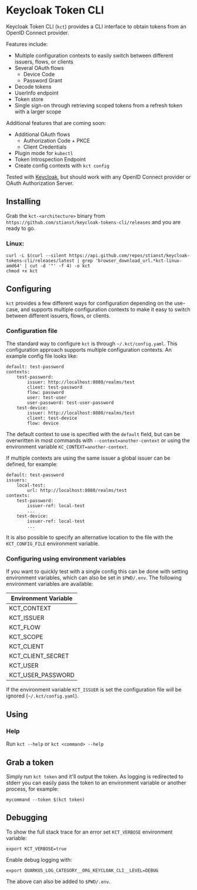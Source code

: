 # Keycloak Token CLI

Keycloak Token CLI (`kct`) provides a CLI interface to obtain tokens from an OpenID Connect provider.

Features include:

* Multiple configuration contexts to easily switch between different issuers, flows, or clients
* Several OAuth flows
    * Device Code
    * Password Grant
* Decode tokens
* UserInfo endpoint
* Token store
* Single sign-on through retrieving scoped tokens from a refresh token with a larger scope

Additional features that are coming soon:

* Additional OAuth flows
    * Authorization Code + PKCE
    * Client Credentials
* Plugin mode for `kubectl`
* Token Introspection Endpoint
* Create config contexts with `kct config`

Tested with [Keycloak](https://www.keycloak.org/), but should work with any OpenID Connect provider or
OAuth Authorization Server.

## Installing

Grab the `kct-<architecture>` binary from `https://github.com/stianst/keycloak-tokens-cli/releases` and you are ready to
go.

### Linux:

```
curl -L $(curl --silent https://api.github.com/repos/stianst/keycloak-tokens-cli/releases/latest | grep 'browser_download_url.*kct-linux-amd64' | cut -d '"' -f 4) -o kct
chmod +x kct
```

## Configuring

`kct` provides a few different ways for configuration depending on the use-case, and supports multiple configuration
contexts to make it easy to switch between different issuers, flows, or clients.

### Configuration file

The standard way to configure `kct` is through `~/.kct/config.yaml`. This configuration approach supports multiple
configuration contexts. An example config file looks like:

```
default: test-password
contexts:
    test-password:
        issuer: http://localhost:8080/realms/test
        client: test-password
        flow: password
        user: test-user
        user-password: test-user-password
    test-device:
        issuer: http://localhost:8080/realms/test
        client: test-device
        flow: device
```

The default context to use is specified with the `default` field, but can be overwritten in most commands with
`--context=another-context` or using the environment variable `KC_CONTEXT=another-context`.

If multiple contexts are using the same issuer a global issuer can be defined, for example:

```
default: test-password
issuers:
    local-test:
        url: http://localhost:8080/realms/test
contexts:
    test-password:
        issuer-ref: local-test
        ...
    test-device:
        issuer-ref: local-test
        ...
```

It is also possible to specify an alternative location to the file with the `KCT_CONFIG_FILE` environment variable.

### Configuring using environment variables

If you want to quickly test with a single config this can be done with setting environment variables, which can also
be set in `$PWD/.env`. The following environment variables are available:

| Environment Variable |
|----------------------|
| KCT_CONTEXT          |
| KCT_ISSUER           |
| KCT_FLOW             |
| KCT_SCOPE            |
| KCT_CLIENT           |
| KCT_CLIENT_SECRET    |
| KCT_USER             |
| KCT_USER_PASSWORD    |

If the environment variable `KCT_ISSUER` is set the configuration file will be ignored (`~/.kct/config.yaml`).

## Using

### Help

Run `kct --help` or `kct <command> --help`

## Grab a token

Simply run `kct token` and it'll output the token. As logging is redirected to stderr you can easily pass the token
to an environment variable or another process, for example:

```
mycommand --token $(kct token)
```

## Debugging

To show the full stack trace for an error set `KCT_VERBOSE` environment variable:

```
export KCT_VERBOSE=true
```

Enable debug logging with:

```
export QUARKUS_LOG_CATEGORY__ORG_KEYCLOAK_CLI__LEVEL=DEBUG
```

The above can also be added to `$PWD/.env`.
